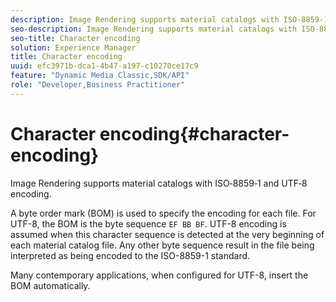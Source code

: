 ```yaml
---
description: Image Rendering supports material catalogs with ISO‑8859‑1 and UTF‑8 encoding.
seo-description: Image Rendering supports material catalogs with ISO‑8859‑1 and UTF‑8 encoding.
seo-title: Character encoding
solution: Experience Manager
title: Character encoding
uuid: efc3971b-dca1-4b47-a197-c10270ce17c9
feature: "Dynamic Media Classic,SDK/API"
role: "Developer,Business Practitioner"
---
```


# Character encoding{#character-encoding}

Image Rendering supports material catalogs with ISO‑8859‑1 and UTF‑8 encoding.

A byte order mark (BOM) is used to specify the encoding for each file. For UTF-8, the BOM is the byte sequence `EF BB BF`. UTF-8 encoding is assumed when this character sequence is detected at the very beginning of each material catalog file. Any other byte sequence result in the file being interpreted as being encoded to the ISO-8859-1 standard.

Many contemporary applications, when configured for UTF-8, insert the BOM automatically. 
